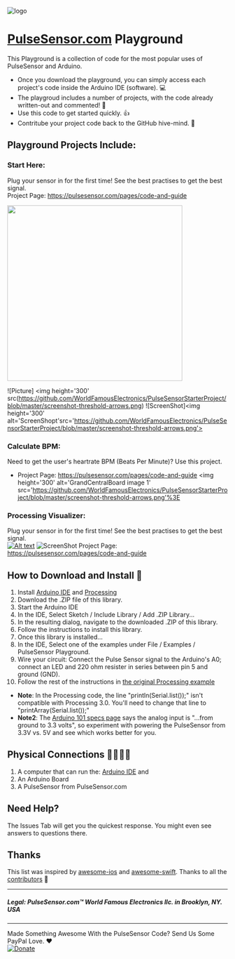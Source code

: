 
![logo](https://avatars0.githubusercontent.com/u/7002937?v=3&s=200) 
# [PulseSensor.com](https://pulsesensor.com) Playground

This Playground is a collection of code for the most popular uses of PulseSensor and Arduino.  

- Once you download the playground, you can simply access each project's code inside the Arduino IDE (software). 💻
- The playgroud includes a number of projects, with the code already written-out and commented! 🤘 
- Use this code to get started quickly. 👍
- Contritube your project code back to the GitHub hive-mind. 🐝


## Playground Projects Include: 
### Start Here:  
  Plug your sensor in for the first time!  See the best practises to get the best signal.  
  Project Page: https://pulsesensor.com/pages/code-and-guide
  
  <img src="https://github.com/WorldFamousElectronics/PulseSensorStarterProject/blob/master/screenshot-threshold-arrows.png" width="400">

  
  ![Picture]  <img height='300' src(https://github.com/WorldFamousElectronics/PulseSensorStarterProject/blob/master/screenshot-threshold-arrows.png)
  ![ScreenShot]<img height='300' alt='ScreenShopt'src='https://github.com/WorldFamousElectronics/PulseSensorStarterProject/blob/master/screenshot-threshold-arrows.png'> 


### Calculate BPM:  
  Need to get the user's heartrate BPM (Beats Per Minute)?  Use this project.   
-  Project Page: https://pulsesensor.com/pages/code-and-guide
  <img height='300' alt='GrandCentralBoard image 1' src='https://github.com/WorldFamousElectronics/PulseSensorStarterProject/blob/master/screenshot-threshold-arrows.png'%3E 
 ### Processing Visualizer:  
  Plug your sensor in for the first time!  See the best practises to get the best signal.  
  [![Alt text](video-play.png)](https://www.youtube.com/watch?v=82T_zBZQkOE)
![ScreenShot](screenshot-threshold-arrows.png)
  Project Page: https://pulsesensor.com/pages/code-and-guide
  



## How to Download and Install 🤨 
 
 1. Install [Arduino IDE](https://www.arduino.cc/en/Main/Software) and [Processing](https://processing.org/)
2. Download the .ZIP file of this library.
2. Start the Arduino IDE
3. In the IDE, Select Sketch / Include Library / Add .ZIP Library...
4. In the resulting dialog, navigate to the downloaded .ZIP of this library.
5. Follow the instructions to install this library.
6. Once this library is installed...
3. In the IDE, Select one of the examples under File / Examples / PulseSensor Playground.
4. Wire your circuit: Connect the Pulse Sensor signal to the Arduino's A0; connect an LED and 220 ohm resister in series between pin 5 and ground (GND).
5. Follow the rest of the instructions in [the original Processing example](https://github.com/WorldFamousElectronics/PulseSensor_Amped_Processing_Visualizer)
  * **Note**: In the Processing code, the line "println(Serial.list());" isn't compatible with Processing 3.0.  You'll need to change that line to "printArray(Serial.list());"
  * **Note2**: The [Arduino 101 specs page](https://www.arduino.cc/en/Main/ArduinoBoard101) says the analog input is "...from ground to 3.3 volts", so experiment with powering the PulseSensor from 3.3V vs. 5V and see which works better for you.

 
 ## Physical Connections 👩‍💻👨‍💻 
 
 1. A computer that can run the: [Arduino IDE](https://www.arduino.cc/en/Main/Software) and 
 2. An Arduino Board
 3. A PulseSensor from PulseSensor.com 
 

## Need Help?
The Issues Tab will get you the quickest response. You might even see answers to questions there.


## Thanks

This list was inspired by [awesome-ios](https://github.com/vsouza/awesome-ios) and [awesome-swift](https://github.com/matteocrippa/awesome-swift). Thanks to all the [contributors](https://github.com/dkhamsing/open-source-ios-apps/graphs/contributors) 🎉 


------------------------------------------------------
#####  Legal:  PulseSensor.com™ World Famous Electronics llc. in Brooklyn, NY. USA
------------------------------------------------------
Made Something Awesome With the PulseSensor Code?   Send Us Some PayPal Love. ♥︎  
[![Donate](https://img.shields.io/badge/Donate-PayPal-green.svg?style=plastic)](https://www.paypal.com/cgi-bin/webscr?cmd=_s-xclick&hosted_button_id=KE4DZA5E9AJQ4) 



